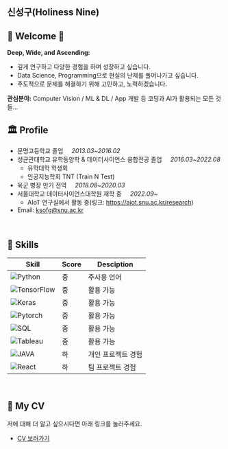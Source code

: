 

## 신성구(Holiness Nine)

## 🎉 Welcome 🎉
**Deep, Wide, and Ascending:**
- 깊게 연구하고 다양한 경험을 하며 성장하고 싶습니다.
- Data Science, Programming으로 현실의 난제를 풀어나가고 싶습니다.
- 주도적으로 문제를 해결하기 위해 고민하고, 노력하겠습니다.

**관심분야:** Computer Vision / ML & DL / App 개발 등 코딩과 AI가 활용되는 모든 것들...

## 🏛 Profile

- 문명고등학교 졸업 &nbsp;&nbsp;&nbsp; _2013.03~2016.02_
- 성균관대학교 유학동양학 & 데이터사이언스 융합전공 졸업 &nbsp;&nbsp;&nbsp; _2016.03~2022.08_
   - 유학대학 학생회
   - 인공지능학회 TNT (Train N Test)
- 육군 병장 만기 전역 &nbsp;&nbsp;&nbsp; _2018.08~2020.03_
- 서울대학교 데이터사이언스대학원 재학 중 &nbsp;&nbsp;&nbsp; _2022.09~_
   - AIoT 연구실에서 활동 중(링크: https://aiot.snu.ac.kr/research)
- Email: ksofg@snu.ac.kr
<br/>


## 🌠 Skills

| Skill | Score | Desciption |
| ------ | ------ | ----- |
| ![Python](https://img.shields.io/badge/Python-3776AB?style=flat-square&logo=Python&logoColor=white)| 중 | 주사용 언어 |
| ![TensorFlow](https://img.shields.io/badge/TensorFlow-FF6F00?style=flat-square&logo=TensorFlow&logoColor=white)| 중 | 활용 가능 |
| ![Keras](https://img.shields.io/badge/Keras-D00000?style=flat-square&logo=Keras&logoColor=white) | 중 | 활용 가능 |
| ![Pytorch](https://img.shields.io/badge/PyTorch-EE4C2C?style=flat-square&logo=PyTorch&logoColor=white) | 중 | 활용 가능 |
| ![SQL](https://img.shields.io/badge/MySQL-4479A1?style=flat-square&logo=MySQL&logoColor=white) | 중 | 활용 가능 |
| ![Tableau](https://img.shields.io/badge/Tableau-276DC3?style=flat-square&logo=Tableau&logoColor=white) | 중 | 활용 가능 |
| ![JAVA](https://img.shields.io/badge/Java-007396?style=flat-square&logo=Java&logoColor=white) | 하 | 개인 프로젝트 경험 |
| ![React](https://img.shields.io/badge/React-4479A1?style=flat-square&logo=React&logoColor=white) | 하 | 팀 프로젝트 경험 |
<br/>

## 📝 My CV
저에 대해 더 알고 싶으시다면 아래 링크를 눌러주세요.
- [CV 보러가기](./CV.pdf)
